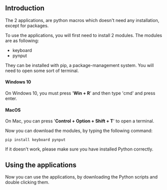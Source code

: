 ## Introduction

The 2 applications, are python macros which doesn't need any installation, except for packages.

To use the applications, you will first need to install 2 modules. The modules are as following:
 - keyboard
 - pynput

They can be installed with pip, a package-management system. You will need to open some sort of terminal.

#### Windows 10
On Windows 10, you must press '**Win + R**' and then type 'cmd' and press enter.

#### MacOS
On Mac, you can press '**Control + Option + Shift + T**' to open a terminal.

Now you can download the modules, by typing the following command:
```
pip install keyboard pynput
```
If it doesn't work, please make sure you have installed Python correctly.

## Using the applications

Now you can use the applications, by downloading the Python scripts and double clicking them.
